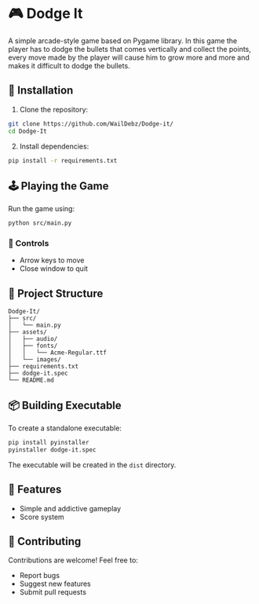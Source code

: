 # 🎮 Dodge It

A simple arcade-style game based on Pygame library.
In this game the player has to dodge the bullets that comes vertically and collect the points, every move made by the player will cause him to grow more and more and makes it difficult to dodge the bullets.

## 🚀 Installation

1. Clone the repository:
```bash
git clone https://github.com/WailDebz/Dodge-it/
cd Dodge-It
```

2. Install dependencies:
```bash
pip install -r requirements.txt
```

## 🕹️ Playing the Game

Run the game using:
```bash
python src/main.py
```

### 🎯 Controls
- Arrow keys to move
- Close window to quit

## 📁 Project Structure

```
Dodge-It/
├── src/
│   └── main.py
├── assets/
│   ├── audio/
│   ├── fonts/
│   │   └── Acme-Regular.ttf
│   └── images/
├── requirements.txt
├── dodge-it.spec
└── README.md
```

## 📦 Building Executable

To create a standalone executable:

```bash
pip install pyinstaller
pyinstaller dodge-it.spec
```

The executable will be created in the `dist` directory.

## 🌟 Features

-   Simple and addictive gameplay
-   Score system

## 🤝 Contributing

Contributions are welcome! Feel free to:

-   Report bugs
-   Suggest new features
-   Submit pull requests
